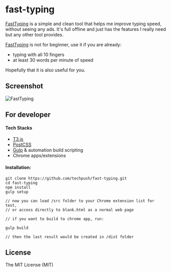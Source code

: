 # fast-typing

[FastTyping](https://chrome.google.com/webstore/detail/dgibeimfinglbfgimhiffmflgimlfffl) is a simple and clean tool that helps me improve typing speed, without seeing any ads. It's full offline and just has the features I really need but any other tool provides. 

[FastTyping](https://chrome.google.com/webstore/detail/dgibeimfinglbfgimhiffmflgimlfffl) is not for beginner, use it if you are already:

- typing with all 10 fingers
- at least 30 words per minute of speed

Hopefully that it is also useful for you.


## Screenshot

![FastTyping](http://i.imgur.com/PuTZgB7.png)

## For developer

#### Tech Stacks

- [T3.js](http://t3js.org/)
- [PostCSS](http://postcss.org/)
- [Gulp](http://gulpjs.com/) & automation build scripting
- Chrome apps/extensions

#### Installation:

```
git clone https://github.com/techpush/fast-typing.git
cd fast-typing
npm install
gulp setup

// now you can load /src folder to your Chrome extension list for test, 
// or access directly to blank.html as a normal web page

// if you want to build to chrome app, run:

gulp build

// then the last result would be created in /dist folder

```

## License

The MIT License (MIT)
